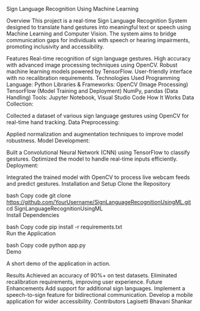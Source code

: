 Sign Language Recognition Using Machine Learning

Overview
This project is a real-time Sign Language Recognition System designed to translate hand gestures into meaningful text or speech using Machine Learning and Computer Vision. The system aims to bridge communication gaps for individuals with speech or hearing impairments, promoting inclusivity and accessibility.

Features
Real-time recognition of sign language gestures.
High accuracy with advanced image processing techniques using OpenCV.
Robust machine learning models powered by TensorFlow.
User-friendly interface with no recalibration requirements.
Technologies Used
Programming Language: Python
Libraries & Frameworks:
OpenCV (Image Processing)
TensorFlow (Model Training and Deployment)
NumPy, pandas (Data Handling)
Tools: Jupyter Notebook, Visual Studio Code
How It Works
Data Collection:

Collected a dataset of various sign language gestures using OpenCV for real-time hand tracking.
Data Preprocessing:

Applied normalization and augmentation techniques to improve model robustness.
Model Development:

Built a Convolutional Neural Network (CNN) using TensorFlow to classify gestures.
Optimized the model to handle real-time inputs efficiently.
Deployment:

Integrated the trained model with OpenCV to process live webcam feeds and predict gestures.
Installation and Setup
Clone the Repository

bash
Copy code
git clone https://github.com/YourUsername/SignLanguageRecognitionUsingML.git  
cd SignLanguageRecognitionUsingML  
Install Dependencies

bash
Copy code
pip install -r requirements.txt  
Run the Application

bash
Copy code
python app.py  
Demo

A short demo of the application in action.

Results
Achieved an accuracy of 90%+ on test datasets.
Eliminated recalibration requirements, improving user experience.
Future Enhancements
Add support for additional sign languages.
Implement a speech-to-sign feature for bidirectional communication.
Develop a mobile application for wider accessibility.
Contributors
Lagisetti Bhavani Shankar
